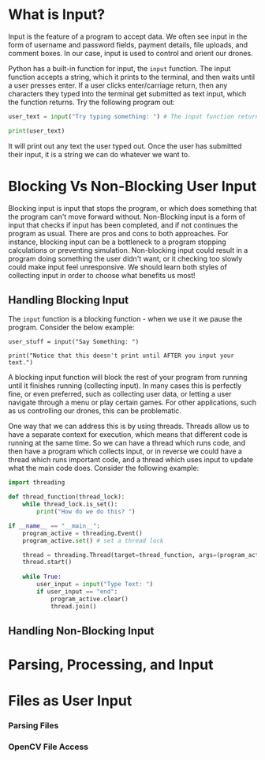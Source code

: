 # What is Input?
Input is the feature of a program to accept data. We often see input in the form of username and password fields, payment details, file uploads, and comment boxes. In our case, input is used to control and orient our drones. 

Python has a built-in function for input, the ```input``` function. The input function accepts a string, which it prints to the terminal, and then waits until a user presses enter. If a user clicks enter/carriage return, then any characters they typed into the terminal get submitted as text input, which the function returns. Try the following program out:

```Python
user_text = input("Try typing something: ") # The input function returns the user's text

print(user_text)
```

It will print out any text the user typed out. Once the user has submitted their input, it is a string we can do whatever we want to. 

# Blocking Vs Non-Blocking User Input 
Blocking input is input that stops the program, or which does something that the program can't move forward without. Non-Blocking input is a form of input that checks if input has been completed, and if not continues the program as usual. There are pros and cons to both approaches. For instance, blocking input can be a bottleneck to a program stopping calculations or preventing simulation. Non-blocking input could result in a program doing something the user didn't want, or it checking too slowly could make input feel unresponsive. We should learn both styles of collecting input in order to choose what benefits us most! 

## Handling Blocking Input
The ```input``` function is a blocking function - when we use it we pause the program. Consider the below example:

```
user_stuff = input("Say Something: ")

print("Notice that this doesn't print until AFTER you input your text.")
```

A blocking input function will block the rest of your program from running until it finishes running (collecting input). In many cases this is perfectly fine, or even preferred, such as collecting user data, or letting a user navigate through a menu or play certain games. For other applications, such as us controlling our drones, this can be problematic. 

One way that we can address this is by using threads. Threads allow us to have a separate context for execution, which means that different code is running at the same time. So we can have a thread which runs code, and then have a program which collects input, or in reverse we could have a thread which runs important code, and a thread which uses input to update what the main code does. Consider the following example:

```Python
import threading

def thread_function(thread_lock):
    while thread_lock.is_set():
        print("How do we do this? ")

if __name__ == "__main__":
    program_active = threading.Event()
    program_active.set() # set a thread lock

    thread = threading.Thread(target=thread_function, args=(program_active,))
    thread.start()
    
    while True:
        user_input = input("Type Text: ")
        if user_input == "end":
            program_active.clear()
            thread.join()
```



## Handling Non-Blocking Input

# Parsing, Processing, and Input

# Files as User Input

### Parsing Files

### OpenCV File Access
